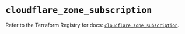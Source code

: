# `cloudflare_zone_subscription`

Refer to the Terraform Registry for docs: [`cloudflare_zone_subscription`](https://registry.terraform.io/providers/cloudflare/cloudflare/5.2.0/docs/resources/zone_subscription).
